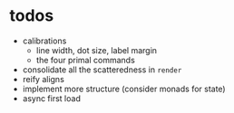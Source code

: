 # todos

- calibrations
  * line width, dot size, label margin
  * the four primal commands
- consolidate all the scatteredness in `render`
- reify aligns
- implement more structure (consider monads for state)
- async first load
